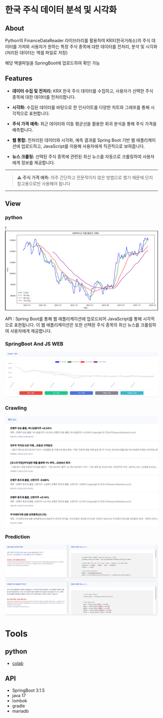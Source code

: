 # 한국 주식 데이터 분석 및 시각화 

## About
Python의 FinanceDataReader 라이브러리를 활용하여 KRX(한국거래소)의 주식 데이터를 가져와 사용자가 원하는 특정 주식 종목에 대한 데이터를 전처리, 분석 및 시각화
(처리된 데이터는 엑셀 파일로 저장)

해당 엑셀파일을 SpringBoot에 업로드하여 확인 가능


## Features
- **데이터 수집 및 전처리:** KRX 한국 주식 데이터를 수집하고, 사용자가 선택한 주식 종목에 대한 데이터를 전처리합니다.


- **시각화:** 수집된 데이터를 바탕으로 한 인사이트를 다양한 차트와 그래프를 통해 시각적으로 표현합니다.


- **주식 가격 예측:** 최근 데이터와 이동 평균선을 활용한 회귀 분석을 통해 주식 가격을 예측합니다.


- **웹 통합:** 전처리된 데이터와 시각화, 예측 결과를 Spring Boot 기반 웹 애플리케이션에 업로드하고, JavaScript를 이용해 사용자에게 직관적으로 보여줍니다.


- **뉴스 크롤링:** 선택된 주식 종목에 관련된 최신 뉴스를 자동으로 크롤링하여 사용자에게 정보를 제공합니다.


---
> ⚠️ **주식 가격 예측:** 아주 간단하고 전문적이지 않은 방법으로 했기 때문에 단지 참고용으로만 사용해야 됩니다
--- 

## View
### python
!
![img_1.png](img/img_1.png)



API : Spring Boot를 통해 웹 애플리케이션에 업로드되어 JavaScript를 통해 시각적으로 표현됩니다. 이 웹 애플리케이션은 또한 선택된 주식 종목의 최신 뉴스를 크롤링하여 사용자에게 제공합니다.

###  SpringBoot And JS WEB
![img_4.png](img/img_4.png)

### Crawling
![img_6.png](img/img_6.png)

### Prediction
![img_7.png](img/img_7.png)

# Tools 

## python
- [colab](https://colab.research.google.com/drive/1kyICSeUYsDwX8F1teULJ97S9DIIqRQ1t#scrollTo=but0t--91olX)

## API
- SpringBoot 3.1.5
- java 17
- lombok
- gradle
- mariadb

